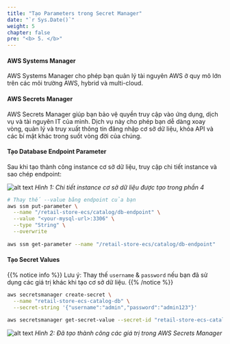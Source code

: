 ```yaml
---
title: "Tạo Parameters trong Secret Manager"
date: "`r Sys.Date()`"
weight: 5
chapter: false
pre: "<b> 5. </b>"
---
```


#### AWS Systems Manager
AWS Systems Manager cho phép bạn quản lý tài nguyên AWS ở quy mô lớn trên các môi trường AWS, hybrid và multi-cloud.

#### AWS Secrets Manager
AWS Secrets Manager giúp bạn bảo vệ quyền truy cập vào ứng dụng, dịch vụ và tài nguyên IT của mình. Dịch vụ này cho phép bạn dễ dàng xoay vòng, quản lý và truy xuất thông tin đăng nhập cơ sở dữ liệu, khóa API và các bí mật khác trong suốt vòng đời của chúng.

#### Tạo Database Endpoint Parameter

Sau khi tạo thành công instance cơ sở dữ liệu, truy cập chi tiết instance và sao chép endpoint:

![alt text](/images/1-prerequisites/5-secret-manager/image.png)
*Hình 1: Chi tiết instance cơ sở dữ liệu được tạo trong phần 4*

```bash
# Thay thế --value bằng endpoint của bạn
aws ssm put-parameter \
  --name "/retail-store-ecs/catalog/db-endpoint" \
  --value "<your-mysql-url>:3306" \
  --type "String" \
  --overwrite
  
aws ssm get-parameter --name "/retail-store-ecs/catalog/db-endpoint"
```

#### Tạo Secret Values

{{% notice info %}}
Lưu ý: Thay thế `username` & `password` nếu bạn đã sử dụng các giá trị khác khi tạo cơ sở dữ liệu.
{{% /notice %}}

```bash
aws secretsmanager create-secret \
  --name "retail-store-ecs-catalog-db" \
  --secret-string '{"username":"admin","password":"admin123"}'
  
aws secretsmanager get-secret-value --secret-id "retail-store-ecs-catalog-db"
```

![alt text](/images/1-prerequisites/5-secret-manager/image-1.png)
*Hình 2: Đã tạo thành công các giá trị trong AWS Secrets Manager*